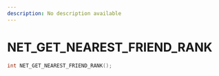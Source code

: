 ```yaml
---
description: No description available 
---
```


# NET_GET_NEAREST_FRIEND_RANK

```cpp
int NET_GET_NEAREST_FRIEND_RANK();
```